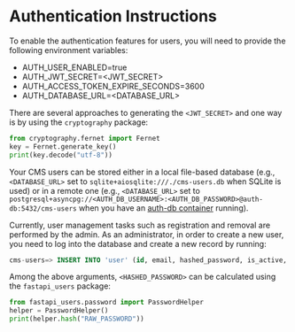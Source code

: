 # Authentication Instructions

To enable the authentication features for users, you will need to provide the following environment variables:

* AUTH_USER_ENABLED=true
* AUTH_JWT_SECRET=<JWT_SECRET>
* AUTH_ACCESS_TOKEN_EXPIRE_SECONDS=3600
* AUTH_DATABASE_URL=<DATABASE_URL>

There are several approaches to generating the `<JWT_SECRET>` and one way is by using the `cryptography` package:
```python
from cryptography.fernet import Fernet
key = Fernet.generate_key()
print(key.decode("utf-8"))
```

Your CMS users can be stored either in a local file-based database (e.g., `<DATABASE_URL>` set to `sqlite+aiosqlite:///./cms-users.db` when SQLite is used) or in a remote one (e.g., `<DATABASE_URL>` set to `postgresql+asyncpg://<AUTH_DB_USERNAME>:<AUTH_DB_PASSWORD>@auth-db:5432/cms-users` when you have an [auth-db container](./../../../docker-compose-auth.yml) running).

Currently, user management tasks such as registration and removal are performed by the admin. As an administrator, in order to create a new user, you need to log into the database and create a new record by running:
```sql
cms-users=> INSERT INTO 'user' (id, email, hashed_password, is_active, is_superuser, is_verified) VALUES ('<UUID>', '<EMAIL>', '<HASHED_PASSWORD>', true, false, true)
```

Among the above arguments, `<HASHED_PASSWORD>` can be calculated using the `fastapi_users` package:
```python
from fastapi_users.password import PasswordHelper
helper = PasswordHelper()
print(helper.hash("RAW_PASSWORD"))
```
